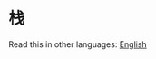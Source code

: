 # 栈

Read this in other languages: [English](https://github.com/geekhall/algorithms/tree/main/data-structures/stack/RADME.en-US.md)
